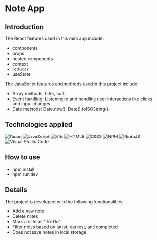 # Note App
## Introduction

The React features used in this mini app include: 
- components
- props
- nested components
- context
- reducer
- useState
  
The JavaScript features and methods used in this project include:

- Array methods: filter, sort.
- Event handling: Listening to and handling user interactions like clicks and input changes.
- Date methods: Date.now(), Date().toISOString().

## Technologies applied 

![React](https://img.shields.io/badge/react-%2320232a.svg?style=for-the-badge&logo=react&logoColor=%2361DAFB)
![JavaScript](https://img.shields.io/badge/javascript-%23323330.svg?style=for-the-badge&logo=javascript&logoColor=%23F7DF1E)
![Vite](https://img.shields.io/badge/vite-%23646CFF.svg?style=for-the-badge&logo=vite&logoColor=white)
![HTML5](https://img.shields.io/badge/html5-%23E34F26.svg?style=for-the-badge&logo=html5&logoColor=white)
![CSS3](https://img.shields.io/badge/css3-%231572B6.svg?style=for-the-badge&logo=css3&logoColor=white)
![NPM](https://img.shields.io/badge/NPM-%23CB3837.svg?style=for-the-badge&logo=npm&logoColor=white)
![NodeJS](https://img.shields.io/badge/node.js-6DA55F?style=for-the-badge&logo=node.js&logoColor=white)
![Visual Studio Code](https://img.shields.io/badge/Visual%20Studio%20Code-0078d7.svg?style=for-the-badge&logo=visual-studio-code&logoColor=white)



## How to use
- npm install
- npm run dev

## Details
The project is developed with the following functionalities:

- Add a new note
- Delete notes
- Mark a note as "To-Do"
- Filter notes based on latest, earliest, and completed
- Does not save notes in local storage

